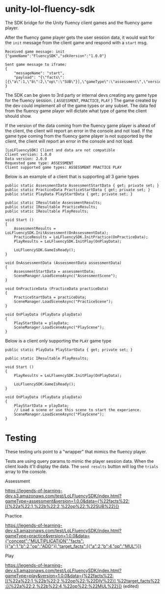 # unity-lol-fluency-sdk
The SDK bridge for the Unity fluency client games and the fluency game player.

After the fluency game player gets the user session data, it would wait for the `init` message from the client game and respond with a `start` msg.

```
Received game message: init {"gameName":"FluencySDK","sdkVersion":"1.0.0"}

Sent game message to iframe:
{
    "messageName": "start",
    "payload": "{\"facts\":[{\"a\":1,\"b\":2,\"op\":\"SUB\"}],\"gameType\":\"assessment\",\"version\":\"1.0.0\"}"
}
```

The SDK can be given to 3rd party or internal devs creating any game type for the fluency session. ( `ASSESSMENT`, `PRACTICE`, `PLAY` )
The game created by the dev could implement all of the game types or any subset.
The data fed from the fluency game player will dictate what type of game the client should show.

If the version of the data coming from the fluency game player is ahead of the client, the client will report an error in the console and not load.
If the game type coming from the fluency game player is not supported by the client, the client will report an error in the console and not load.

```
[LoLFluencySDK] Client and data are not compatible
Client version: 1.0.0
Data version: 2.0.0
Requested game type: ASSESSMENT
Client supported game types: ASSESSMENT PRACTICE PLAY
```

Below is an example of a client that is supporting all 3 game types
```
public static AssessmentData AssessmentStartData { get; private set; }
public static PracticeData PracticeStartData { get; private set; }
public static PlayData PlayStartData { get; private set; }

public static IResultable AssessmentResults;
public static IResultable PracticeResults;
public static IResultable PlayResults;

void Start ()
{
    AssessmentResults = LoLFluencySDK.InitAssessment(OnAssessmentData);
    PracticeResults = LoLFluencySDK.InitPractice(OnPracticeData);
    PlayResults = LoLFluencySDK.InitPlay(OnPlayData);

    LoLFluencySDK.GameIsReady();
}

void OnAssessmentData (AssessmentData assessmentData)
{
    AssessmentStartData = assessmentData;
    SceneManager.LoadSceneAsync("AssessmentScene");
}

void OnPracticeData (PracticeData practiceData)
{
    PracticeStartData = practiceData;
    SceneManager.LoadSceneAsync("PracticeScene");
}

void OnPlayData (PlayData playData)
{
    PlayStartData = playData;
    SceneManager.LoadSceneAsync("PlayScene");
}
```

Below is a client only supporting the `PLAY` game type
```
public static PlayData PlayStartData { get; private set; }

public static IResultable PlayResults;

void Start ()
{
    PlayResults = LoLFluencySDK.InitPlay(OnPlayData);

    LoLFluencySDK.GameIsReady();
}

void OnPlayData (PlayData playData)
{
    PlayStartData = playData;
    // Load a scene or use this scene to start the experience.
    SceneManager.LoadSceneAsync("PlayScene");
}
```

# Testing
These testing urls point to a "wrapper" that mimics the fluency player.

Tests are using query params to mimic the player session data. When the client loads it'll display the data. The `send results` button will log the `trials` array to the console.

Assessment

https://legends-of-learning-dev.s3.amazonaws.com/test/LoLFluencySDK/index.html?gameType=assessment&version=1.0.0&data={%22facts%22:[{%22a%22:1,%22b%22:2,%22op%22:%22SUB%22}]}

Practice

https://legends-of-learning-dev.s3.amazonaws.com/test/LoLFluencySDK/index.html?gameType=practice&version=1.0.0&data={"concept":"MULTIPLICATION","facts":[{"a":1,"b":2,"op":"ADD"}],"target_facts":[{"a":2,"b":4,"op":"MUL"}]}

Play

https://legends-of-learning-dev.s3.amazonaws.com/test/LoLFluencySDK/index.html?gameType=play&version=1.0.0&data={%22facts%22:[{%22a%22:1,%22b%22:2,%22op%22:%22DIV%22}],%22target_facts%22:[{%22a%22:2,%22b%22:4,%22op%22:%22MUL%22}]} (edited) 
